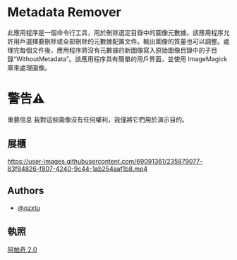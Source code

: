 # Metadata Remover

此應用程序是一個命令行工具，用於刪除選定目錄中的圖像元數據。該應用程序允許用戶選擇要刪除或全部刪除的元數據配置文件。輸出圖像的質量也可以調整。處理完每個文件後，應用程序將沒有元數據的新圖像寫入原始圖像目錄中的子目錄“WithoutMetadata”。該應用程序具有簡單的用戶界面，並使用 ImageMagick 庫來處理圖像。

# 警告⚠️

重要信息 我對這些圖像沒有任何權利，我僅將它們用於演示目的。

## 展櫃

<https://user-images.githubusercontent.com/69091361/235879077-83f84826-f807-4240-9c44-1ab254aaf1b8.mp4>

## Authors

-   [@qzxtu](https://www.github.com/qzxtu)

## 執照

[阿帕奇 2.0](https://choosealicense.com/licenses/apache-2.0/)
